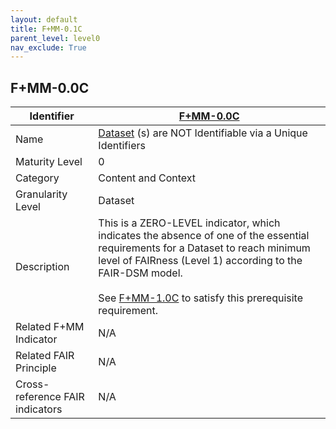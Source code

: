 ```yaml
---
layout: default
title: F+MM-0.1C
parent_level: level0
nav_exclude: True
---
```


## F+MM-0.0C

| Identifier | [F+MM-0.0C](https://github.com/FAIRplus/Data-Maturity/edit/v0.3/docs/_indicators/1.F+MM-0.0C.md) |
| --------- | ----------|
| Name | [Dataset](https://fairplus.github.io/Data-Maturity/docs/Glossary/#dataset) \(s) are NOT Identifiable via a Unique Identifiers |
| Maturity Level | 0 |
| Category | Content and Context |
| Granularity Level | Dataset |
| Description | This is a ZERO-LEVEL indicator, which indicates the absence of one of the essential requirements for a Dataset to reach minimum level of FAIRness (Level 1) according to the FAIR-DSM model. <br><br> See [F+MM-1.0C](https://github.com/FAIRplus/Data-Maturity/edit/v0.3/docs/_indicators/B.%20F+MM-1.0C.md) to satisfy this prerequisite requirement. |
| Related F+MM Indicator| N/A |
| Related FAIR Principle | N/A |
| Cross-reference FAIR indicators | N/A |
